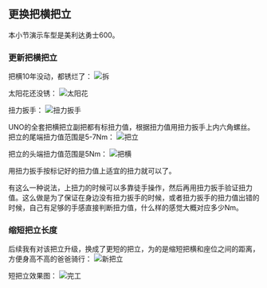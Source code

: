 ## 更换把横把立
本小节演示车型是美利达勇士600。

### 更新把横把立
把横10年没动，都锈烂了：
![拆](../images/0-维修自行车/08-更换把横把立/拆.webp)

太阳花还没锈：
![太阳花](../images/0-维修自行车/08-更换把横把立/太阳花.webp)

扭力扳手：
![扭力扳手](../images/0-维修自行车/08-更换把横把立/扭力扳手.webp)

UNO的全套把横把立副把都有标扭力值，根据扭力值用扭力扳手上内六角螺丝。把立的尾端扭力值范围是5-7Nm：
![把立](../images/0-维修自行车/08-更换把横把立/把立.webp)

把立的头端扭力值范围是5Nm：
![把横](../images/0-维修自行车/08-更换把横把立/把横.webp)

用扭力扳手按标记好的扭力值上适宜的扭力就可以了。

有这么一种说法，上扭力的时候可以多靠徒手操作，然后再用扭力扳手验证扭力值。这么做是为了保证在身边没有扭力扳手的时候，或者扭力扳手的扭力值出错的时候，自己有足够的手感直接判断扭力值，什么样的感觉大概对应多少Nm。

### 缩短把立长度
后续我有对该把立升级，换成了更短的把立，为的是缩短把横和座位之间的距离，方便身高不高的爸爸骑行：
![新把立](../images/0-维修自行车/08-更换把横把立/新把立.webp)

短把立效果图：
![完工](../images/0-维修自行车/08-更换把横把立/完工.webp)